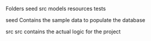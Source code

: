 Folders
  seed
  src
    models
    resources
  tests

seed
Contains the sample data to populate the database

src
src contains the actual logic for the project

